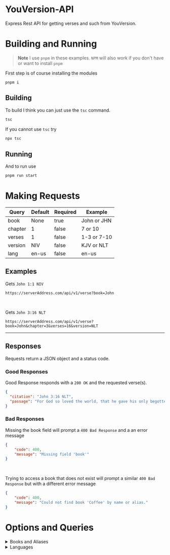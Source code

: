 # YouVersion-API

Express Rest API for getting verses and such from YouVersion.

# Building and Running

> **Note**
> I use `pnpm` in these examples. `NPM` will also work if you don't have or want to install `pnpm`

First step is of course installing the modules

```
pnpm i
```

## Building

To build I think you can just use the `tsc` command.

```bash
tsc
```

If you cannot use `tsc` try

```bash
npx tsc
```

## Running

And to run use

```bash
pnpm run start
```

# Making Requests

| Query   | Default | Required | Example     |
| ------- | ------- | -------- | ----------- |
| book    | None    | true     | John or JHN |
| chapter | 1       | false    | 7 or 10     |
| verses  | 1       | false    | 1-3 or 7-10 |
| version | NIV     | false    | KJV or NLT  |
| lang    | en-us   | false    | en-us       |

## Examples

Gets `John 1:1 NIV`
```
https://serverAddress.com/api/v1/verse?book=John
```

<br>

Gets `John 3:16 NLT`
```
https://serverAddress.com/api/v1/verse?book=John&chapter=3&verses=16&version=NLT
```

---

## Responses

Requests return a JSON object and a status code.

### Good Responses

Good Response responds with a `200 OK` and the requested verse(s). 
```json
{
  "citation": "John 3:16 NLT",
  "passage": "For God so loved the world, that he gave his only begotten Son, that whosoever believeth in him should not perish, but have everlasting life."
}
```

### Bad Responses

Missing the book field will prompt a `400 Bad Response` and a an error message
```json
{
    "code": 400,
    "message": "Missing field 'book'"
}
```

<br>

Trying to access a book that does not exist will prompt a similar `400 Bad Response` but with a different error message
```json
{
    "code": 400,
    "message": "Could not find book 'Coffee' by name or alias."
}
```

# Options and Queries

<details>
<summary>Books and Aliases</summary>

| Book              | Alias |
| ----------------- | ----- |
| Genesis           | GEN   |
| Exodus            | EXO   |
| Leviticus         | LEV   |
| Numbers           | NUM   |
| Deuteronomy       | DEU   |
| Joshua            | JOS   |
| Judges            | JDG   |
| Ruth              | RUT   |
| 1st Samuel        | 1SA   |
| 2nd Samuel        | 2SA   |
| 1st Kings         | 1KI   |
| 2nd Kings         | 2KI   |
| 1st Chronicles    | 1CH   |
| 2nd Chronicles    | 2CH   |
| Ezra              | EZR   |
| Nehemiah          | NEH   |
| Esther            | EST   |
| Job               | JOB   |
| Psalms            | PSA   |
| Proverbs          | PRO   |
| Ecclesiastes      | ECC   |
| Song of Songs     | SNG   |
| Isaiah            | ISA   |
| Jeremiah          | JER   |
| Lamentations      | LAM   |
| Ezekiel           | EZK   |
| Daniel            | DAN   |
| Hosea             | HOS   |
| Joel              | JOL   |
| Amos              | AMO   |
| Obadiah           | OBA   |
| Jonah             | JON   |
| Micah             | MIC   |
| Nahum             | NAM   |
| Habakkuk          | HAB   |
| Zephaniah         | ZEP   |
| Haggai            | HAG   |
| Zechariah         | ZEC   |
| Malachi           | MAL   |
| Matthew           | MAT   |
| Mark              | MRK   |
| Luke              | LUK   |
| John              | JHN   |
| Acts              | ACT   |
| Romans            | ROM   |
| 1st Corinthians   | 1CO   |
| 2nd Corinthians   | 2CO   |
| Galatians         | GAL   |
| Ephesians         | EPH   |
| Philippians       | PHP   |
| Colossians        | COL   |
| 1st Thessalonians | 1TH   |
| 2nd Thessalonians | 2TH   |
| 1st Timothy       | 1TI   |
| 2nd Timothy       | 2TI   |
| Titus             | TIT   |
| Philemon          | PHM   |
| Hebrews           | HEB   |
| James             | JAS   |
| 1st Peter         | 1PE   |
| 2nd Peter         | 2PE   |
| 1st John          | 1JN   |
| 2nd John          | 2JN   |
| 3rd John          | 3JN   |
| Jude              | JUD   |
| Revelation        | REV   |

</details>

<details>
<summary>Languages</summary>

| Languages |
| --------- |
| en_us     |

</details>
